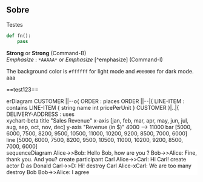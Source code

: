 ## Sobre
 
Testes


```python
def fn():
    pass
```


**Strong**  or __Strong__ (Command-B)  
*Emphasize* : `*AAAAA*` or _Emphasize_ [^emphasize] (Command-I)

The background color is `#ffffff` for light mode and `#000000` for dark mode.
aaa

==test123==


<div class="mermaid">
  erDiagram
  CUSTOMER ||--o{ ORDER : places
  ORDER ||--|{ LINE-ITEM : contains
  LINE-ITEM {
    string name
    int pricePerUnit
  }
  CUSTOMER }|..|{ DELIVERY-ADDRESS : uses
</div>

<div class="mermaid">
  xychart-beta
    title "Sales Revenue"
    x-axis [jan, feb, mar, apr, may, jun, jul, aug, sep, oct, nov, dec]
    y-axis "Revenue (in $)" 4000 --> 11000
    bar [5000, 6000, 7500, 8200, 9500, 10500, 11000, 10200, 9200, 8500, 7000, 6000]
    line [5000, 6000, 7500, 8200, 9500, 10500, 11000, 10200, 9200, 8500, 7000, 6000]
</div>

<div style="background-color: white" class="mermaid">
    sequenceDiagram
        Alice->>Bob: Hello Bob, how are you ?
        Bob->>Alice: Fine, thank you. And you?
        create participant Carl
        Alice->>Carl: Hi Carl!
        create actor D as Donald
        Carl->>D: Hi!
        destroy Carl
        Alice-xCarl: We are too many
        destroy Bob
        Bob->>Alice: I agree
</div>
